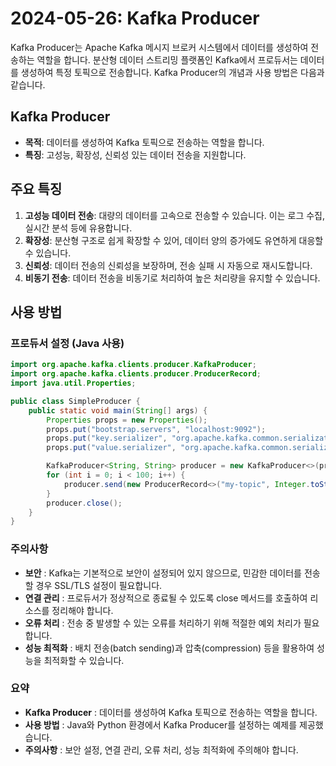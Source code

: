# 2024-05-26: Kafka Producer

Kafka Producer는 Apache Kafka 메시지 브로커 시스템에서 데이터를 생성하여 전송하는 역할을 합니다. 분산형 데이터 스트리밍 플랫폼인 Kafka에서 프로듀서는 데이터를 생성하여 특정 토픽으로 전송합니다. Kafka Producer의 개념과 사용 방법은 다음과 같습니다.

## Kafka Producer

- **목적**: 데이터를 생성하여 Kafka 토픽으로 전송하는 역할을 합니다.
- **특징**: 고성능, 확장성, 신뢰성 있는 데이터 전송을 지원합니다.

## 주요 특징

1. **고성능 데이터 전송**: 대량의 데이터를 고속으로 전송할 수 있습니다. 이는 로그 수집, 실시간 분석 등에 유용합니다.
2. **확장성**: 분산형 구조로 쉽게 확장할 수 있어, 데이터 양의 증가에도 유연하게 대응할 수 있습니다.
3. **신뢰성**: 데이터 전송의 신뢰성을 보장하며, 전송 실패 시 자동으로 재시도합니다.
4. **비동기 전송**: 데이터 전송을 비동기로 처리하여 높은 처리량을 유지할 수 있습니다.

## 사용 방법

### 프로듀서 설정 (Java 사용)


```java
import org.apache.kafka.clients.producer.KafkaProducer;
import org.apache.kafka.clients.producer.ProducerRecord;
import java.util.Properties;

public class SimpleProducer {
    public static void main(String[] args) {
        Properties props = new Properties();
        props.put("bootstrap.servers", "localhost:9092");
        props.put("key.serializer", "org.apache.kafka.common.serialization.StringSerializer");
        props.put("value.serializer", "org.apache.kafka.common.serialization.StringSerializer");

        KafkaProducer<String, String> producer = new KafkaProducer<>(props);
        for (int i = 0; i < 100; i++) {
            producer.send(new ProducerRecord<>("my-topic", Integer.toString(i), Integer.toString(i)));
        }
        producer.close();
    }
}
```

### 주의사항
- **보안** : Kafka는 기본적으로 보안이 설정되어 있지 않으므로, 민감한 데이터를 전송할 경우 SSL/TLS 설정이 필요합니다.
- **연결 관리** : 프로듀서가 정상적으로 종료될 수 있도록 close 메서드를 호출하여 리소스를 정리해야 합니다.
- **오류 처리** : 전송 중 발생할 수 있는 오류를 처리하기 위해 적절한 예외 처리가 필요합니다.
- **성능 최적화** : 배치 전송(batch sending)과 압축(compression) 등을 활용하여 성능을 최적화할 수 있습니다.
### 요약
- **Kafka Producer** : 데이터를 생성하여 Kafka 토픽으로 전송하는 역할을 합니다.
- **사용 방법** : Java와 Python 환경에서 Kafka Producer를 설정하는 예제를 제공했습니다.
- **주의사항** : 보안 설정, 연결 관리, 오류 처리, 성능 최적화에 주의해야 합니다.

